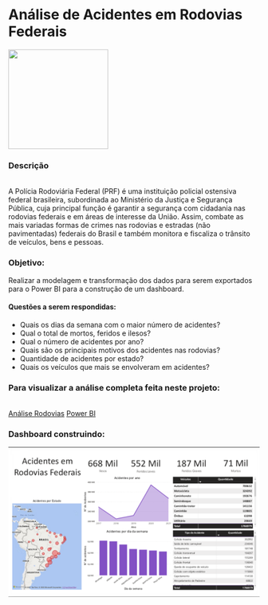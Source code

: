 <h1> Análise de Acidentes em Rodovias Federais</h1>
<img align='center' src='https://user-images.githubusercontent.com/71283631/152241095-fe1cc0c7-d336-4d6b-8989-5f25f908d99e.png' width=200 height=200>
<h3> Descrição</h3><br>
A Polícia Rodoviária Federal (PRF) é uma instituição policial ostensiva federal brasileira, subordinada ao Ministério da Justiça e Segurança Pública, cuja principal função é garantir a segurança com cidadania nas rodovias federais e em áreas de interesse da União. Assim, combate as mais variadas formas de crimes nas rodovias e estradas (não pavimentadas) federais do Brasil e também monitora e fiscaliza o trânsito de veículos, bens e pessoas.<br>
<h3> Objetivo:</h3> 
Realizar a modelagem e transformação dos dados para serem exportados para o Power BI para a construção de um dashboard.
<h4>Questões a serem respondidas:</h4>
<ul>
  <li>Quais os dias da semana com o maior número de acidentes?</li>
  <li>Qual o total de mortos, feridos e ilesos?</li>
  <li>Qual o número de acidentes por ano?</li>
  <li>Quais são os principais motivos dos acidentes nas rodovias?</li>
  <li>Quantidade de acidentes por estado?</li>
  <li>Quais os veículos que mais se envolveram em acidentes?</li>
 </ul>
<h3>Para visualizar a análise completa feita neste projeto:</h3>
<br>
<a href='https://github.com/SMarkus27/Analise_Rodovias/blob/main/acidentes.ipynb'>Análise Rodovias</a>
<a href='https://github.com/SMarkus27/Analise_Rodovias/blob/main/acidentes.pbix'>Power BI</a>

<h3>Dashboard construindo:</h3>
<img align='center' src='https://github.com/SMarkus27/Analise_Rodovias/blob/main/dash_power_bi.png'>
